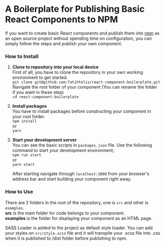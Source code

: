 # A Boilerplate for Publishing Basic React Components to NPM

If you want to create basic React components and publish them into [npm](https://www.npmjs.com/) as an open source project without spending time on configuration, you can simply follow the steps and publish your own component.

### How to Install

1. **Clone to repository into your local device**  
   First of all, you have to clone the repository in your own working environment to get started.  
   `git clone git@github.com:fatihtelis/react-component-boilerplate.git`  
   Navigate the root folder of your component (You can rename the folder if you want in these step)  
   `cd react-component-boilerplate`
2. **Install packages**  
   You have to install packages before constructing your component in your root folder.  
   `npm install`  
   or  
   `yarn`
3. **Start your development server**  
   You can see the basic scripts in `packages.json` file. Use the following command to start your development environment;  
   `npm run start`  
   or  
   `yarn start`

   After starting navigate through `localhost:3000` from your browser's address bar and start building your component right away.

### How to Use

There are 2 folders in the root of the repository, one is `src` and other is `examples`.  
**src** is the main folder for code belongs to your component.  
**examples** is the folder for displaying your component as an HTML page.

SASS Loader is added to the project as default style loader. You can add your styles on `src/style.scss` file and it will transpile your .scss file into .css when it is published to /dist folder before publishing to npm.
